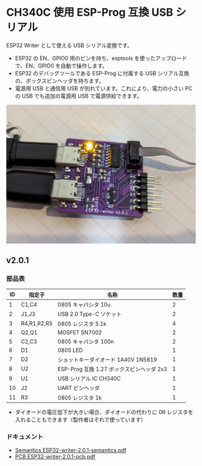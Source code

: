 # CH340C 使用 ESP-Prog 互換 USB シリアル

ESP32 Writer として使える USB シリアル変換です。

- ESP32 の EN、GPIO0 用のピンを持ち、esptools を使ったアップロードで、EN、GPIO0 を自動で操作します。
- ESP32 のデバッグツールである ESP-Prog に付属する USB シリアル互換の、ボックスピンヘッダを持ちます。
- 電源用 USB と通信用 USB が別れています。これにより、電力の小さい PC の USB でも追加の電源用 USB で電源供給できます。

![](esp32-writer.jpg)

## v2.0.1

### 部品表

| ID  | 指定子      | 名称                                      | 数量 |
| --- | ----------- | ----------------------------------------- | ---- |
| 1   | C1,C4       | 0805 キャパシタ 10u                       | 2    |
| 2   | J1,J3       | USB 2.0 Type-C ソケット                   | 2    |
| 3   | R4,R1,R2,R5 | 0805 レジスタ 5.1k                        | 4    |
| 4   | Q2,Q1       | MOSFET SN7002                             | 2    |
| 5   | C2,C3       | 0805 キャパシタ 100n                      | 2    |
| 6   | D1          | 0805 LED                                  | 1    |
| 7   | D2          | ショットキーダイオード 1A40V 1N5819       | 1    |
| 8   | U2          | ESP-Prog 互換 1.27 ボックスピンヘッダ 2x3 | 1    |
| 9   | U1          | USB シリアル IC CH340C                    | 1    |
| 10  | J2          | UART ピンヘッダ                           | 1    |
| 11  | R3          | 0805 レジスタ 1k                          | 1    |

- ダイオードの電圧低下が大きい場合、ダイオードの代わりに 0R レジスタを入れることもできます（製作者はそれで使っています）

### ドキュメント

- [Semantics ESP32-writer-2.0.1-semantics.pdf](ESP32-writer-2.0.1-semantics.pdf)
- [PCB ESP32-writer-2.0.1-pcb.pdf](ESP32-writer-2.0.1-pcb.pdf)
